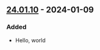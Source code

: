 ## [24.01.10] - 2024-01-09
### Added
- Hello, world

[24.01.10]: https://github.com/toyozaki/flutter_release_ci_sample/releases/tag/24.01.10
